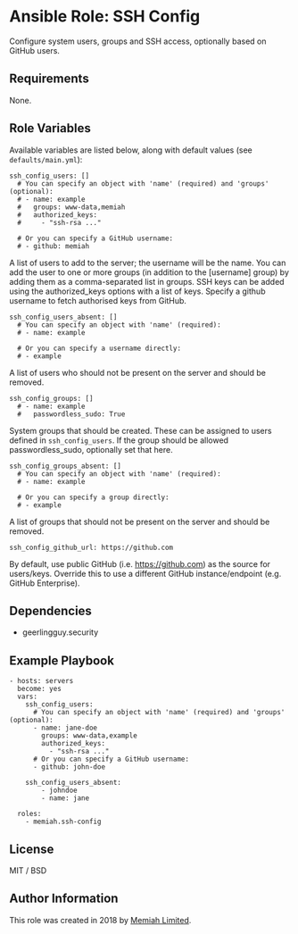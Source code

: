 Ansible Role: SSH Config
==================

Configure system users, groups and SSH access, optionally based on GitHub users.

Requirements
------------

None.

Role Variables
--------------

Available variables are listed below, along with default values (see `defaults/main.yml`):

    ssh_config_users: []
      # You can specify an object with 'name' (required) and 'groups' (optional):
      # - name: example
      #   groups: www-data,memiah
      #   authorized_keys:
      #     - "ssh-rsa ..."
    
      # Or you can specify a GitHub username:
      # - github: memiah
      
A list of users to add to the server; the username will be the name. You can add the user to one or more groups (in 
addition to the [username] group) by adding them as a comma-separated list in groups. SSH keys can be 
added using the authorized_keys options with a list of keys. Specify a github username to fetch authorised keys from
GitHub.

    ssh_config_users_absent: []
      # You can specify an object with 'name' (required):
      # - name: example
    
      # Or you can specify a username directly:
      # - example
      
A list of users who should not be present on the server and should be removed.

    ssh_config_groups: []
      # - name: example
      #   passwordless_sudo: True
      
System groups that should be created. These can be assigned to users defined in `ssh_config_users`. If the group should
be allowed passwordless_sudo, optionally set that here.

    ssh_config_groups_absent: []
      # You can specify an object with 'name' (required):
      # - name: example
    
      # Or you can specify a group directly:
      # - example

A list of groups that should not be present on the server and should be removed.

    ssh_config_github_url: https://github.com

By default, use public GitHub (i.e. https://github.com) as the source for users/keys. Override this to use a different 
GitHub instance/endpoint (e.g. GitHub Enterprise).

Dependencies
------------

  - geerlingguy.security

Example Playbook
----------------

    - hosts: servers
      become: yes
      vars:
        ssh_config_users:
          # You can specify an object with 'name' (required) and 'groups' (optional):
          - name: jane-doe
            groups: www-data,example
            authorized_keys:
              - "ssh-rsa ..."
          # Or you can specify a GitHub username:
          - github: john-doe
          
        ssh_config_users_absent:
            - johndoe
            - name: jane
        
      roles:
        - memiah.ssh-config

License
-------

MIT / BSD

Author Information
------------------

This role was created in 2018 by [Memiah Limited](https://github.com/memiah).
